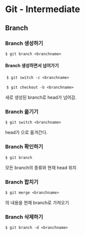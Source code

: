 # Git - Intermediate



## Branch



### Branch 생성하기

```
$ git branch <branchname>
```

#### Branch 생성하면서 넘어가기

​	`$ git switch -c <branchname>` 

​	`$ git checkout -b <branchname>`

새로 생성된 branch로 head가 넘어감.



### Branch 옮기기

```
$ git switch <branchname>
```

head가 <branchname>으로 옮겨간다.



### Branch 확인하기

```
$ git branch
```

모든 branch의 종류와 현재 head 위치



### Branch 합치기

```
$ git merge <branchname>
```

<branchname>의 내용을 현재 branch로 가져오기



### Branch 삭제하기

```
$ git branch -d <branchname>
```

